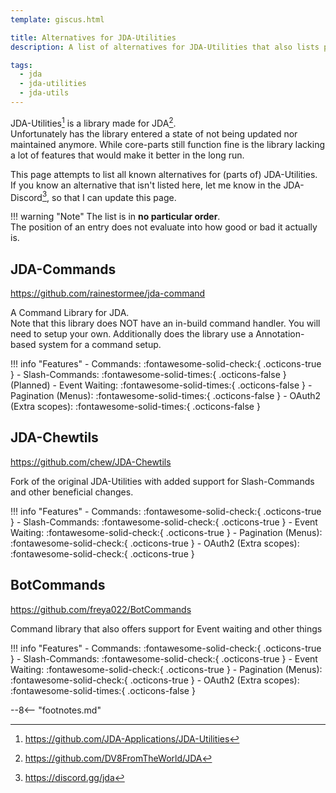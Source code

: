 ```yaml
---
template: giscus.html

title: Alternatives for JDA-Utilities
description: A list of alternatives for JDA-Utilities that also lists pros and cons

tags:
  - jda
  - jda-utilities
  - jda-utils
---
```


[^1]: https://github.com/JDA-Applications/JDA-Utilities
[^2]: https://github.com/DV8FromTheWorld/JDA
[^3]: https://discord.gg/jda

JDA-Utilities[^1] is a library made for JDA[^2].  
Unfortunately has the library entered a state of not being updated nor maintained anymore. While core-parts still function fine is the library lacking a lot of features that would make it better in the long run.

This page attempts to list all known alternatives for (parts of) JDA-Utilities.  
If you know an alternative that isn't listed here, let me know in the JDA-Discord[^3], so that I can update this page.

!!! warning "Note"
    The list is in **no particular order**.  
    The position of an entry does not evaluate into how good or bad it actually is.

## JDA-Commands
https://github.com/rainestormee/jda-command

A Command Library for JDA.  
Note that this library does NOT have an in-build command handler. You will need to setup your own. Additionally does the library use a Annotation-based system for a command setup.

!!! info "Features"
    - Commands: :fontawesome-solid-check:{ .octicons-true }
    - Slash-Commands: :fontawesome-solid-times:{ .octicons-false } (Planned)
    - Event Waiting: :fontawesome-solid-times:{ .octicons-false }
    - Pagination (Menus): :fontawesome-solid-times:{ .octicons-false }
    - OAuth2 (Extra scopes): :fontawesome-solid-times:{ .octicons-false }

## JDA-Chewtils
https://github.com/chew/JDA-Chewtils

Fork of the original JDA-Utilities with added support for Slash-Commands and other beneficial changes.

!!! info "Features"
    - Commands: :fontawesome-solid-check:{ .octicons-true }
    - Slash-Commands: :fontawesome-solid-check:{ .octicons-true }
    - Event Waiting: :fontawesome-solid-check:{ .octicons-true }
    - Pagination (Menus): :fontawesome-solid-check:{ .octicons-true }
    - OAuth2 (Extra scopes): :fontawesome-solid-check:{ .octicons-true }

## BotCommands
https://github.com/freya022/BotCommands

Command library that also offers support for Event waiting and other things

!!! info "Features"
    - Commands: :fontawesome-solid-check:{ .octicons-true }
    - Slash-Commands: :fontawesome-solid-check:{ .octicons-true }
    - Event Waiting: :fontawesome-solid-check:{ .octicons-true }
    - Pagination (Menus): :fontawesome-solid-check:{ .octicons-true }
    - OAuth2 (Extra scopes): :fontawesome-solid-times:{ .octicons-false }

--8<-- "footnotes.md"
